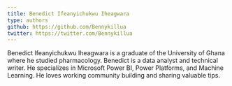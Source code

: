 ```yaml
---
title: Benedict Ifeanyichukwu Iheagwara 
type: authors
github: https://github.com/Bennykillua
twitter: https://twitter.com/Bennykillua
---
```

Benedict Ifeanyichukwu Iheagwara is a graduate of the University of Ghana where he studied pharmacology. Benedict is a data analyst and technical writer. He specializes in Microsoft Power BI, Power Platforms, and Machine Learning. He loves working community building and sharing valuable tips.

